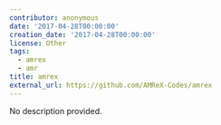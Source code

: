 ```yaml
---
contributor: anonymous
date: '2017-04-28T00:00:00'
creation_date: '2017-04-28T00:00:00'
license: Other
tags:
  - amrex
  - amr
title: amrex
external_url: https://github.com/AMReX-Codes/amrex
---
```


No description provided.
